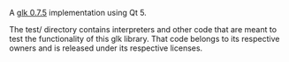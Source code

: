 A [glk 0.7.5](https://eblong.com/zarf/glk/Glk-Spec-075.html#intro) implementation using Qt 5.

The test/ directory contains interpreters and other code that are meant to test the functionality of this glk library. That code belongs to its respective owners and is released under its respective licenses.
